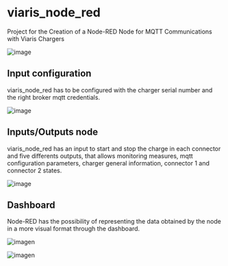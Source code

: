 # viaris_node_red
Project for the Creation of a Node-RED Node for MQTT Communications with Viaris Chargers

![image](https://github.com/orbis-developers/viaris_node_red/assets/66405397/c8af4565-602d-4b30-a6e4-11b2a58cc5b4)


## Input configuration
viaris_node_red has to be configured with the charger serial number and the right broker mqtt credentials.

![image](https://github.com/orbis-developers/viaris_node_red/assets/66405397/ca046cc0-3165-4824-9e62-df7506013ac7)


## Inputs/Outputs node
viaris_node_red has an input to start and stop the charge in each connector and five differents outputs, that allows monitoring measures, mqtt configuration parameters, charger general information, connector 1 and connector 2 states.


![image](https://github.com/orbis-developers/viaris_node_red/assets/66405397/480e6941-5d1f-4ae5-8ab2-d3862ff28ed9)


## Dashboard
Node-RED has the possibility of representing the data obtained by the node in a more visual format through the dashboard.

![imagen](https://github.com/orbis-developers/viaris_node_red/assets/66405397/00811601-3f1c-4e07-a865-b0f5c6b498cd)


![imagen](https://github.com/orbis-developers/viaris_node_red/assets/66405397/a0c274f2-4007-4eb0-8527-74c62ed4e555)

